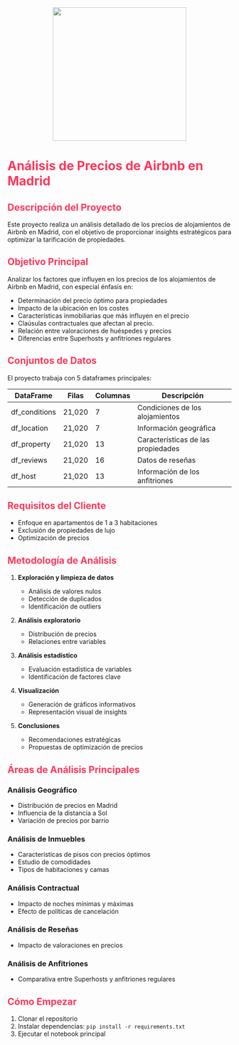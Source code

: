 
<div align="center">
  <img src="https://upload.wikimedia.org/wikipedia/commons/thumb/6/69/Airbnb_Logo_B%C3%A9lo.svg/2560px-Airbnb_Logo_B%C3%A9lo.svg.png" width="300">
</div>

# <span style="color: #ff385c;"> Análisis de Precios de Airbnb en Madrid</span>

## <span style="color: #ff385c;"> Descripción del Proyecto</span>

Este proyecto realiza un análisis detallado de los precios de alojamientos de Airbnb en Madrid, con el objetivo de proporcionar insights estratégicos para optimizar la tarificación de propiedades.

## <span style="color: #ff385c;"> Objetivo Principal</span>

Analizar los factores que influyen en los precios de los alojamientos de Airbnb en Madrid, con especial énfasis en:
- Determinación del precio óptimo para propiedades
- Impacto de la ubicación en los costes
- Características inmobiliarias que más influyen en el precio
- Claúsulas contractuales que afectan al precio.
- Relación entre valoraciones de huéspedes y precios
- Diferencias entre Superhosts y anfitriones regulares

## <span style="color: #ff385c;"> Conjuntos de Datos</span>

El proyecto trabaja con 5 dataframes principales:

| DataFrame | Filas | Columnas | Descripción |
|-----------|-------|----------|-------------|
| df_conditions | 21,020 | 7 | Condiciones de los alojamientos |
| df_location | 21,020 | 7 | Información geográfica |
| df_property | 21,020 | 13 | Características de las propiedades |
| df_reviews | 21,020 | 16 | Datos de reseñas |
| df_host | 21,020 | 13 | Información de los anfitriones |

## <span style="color: #ff385c;"> Requisitos del Cliente</span>

- Enfoque en apartamentos de 1 a 3 habitaciones
- Exclusión de propiedades de lujo
- Optimización de precios

## <span style="color: #ff385c;"> Metodología de Análisis</span>

1. **Exploración y limpieza de datos**
   - Análisis de valores nulos
   - Detección de duplicados
   - Identificación de outliers

2. **Análisis exploratorio**
   - Distribución de precios
   - Relaciones entre variables

3. **Análisis estadístico**
   - Evaluación estadística de variables
   - Identificación de factores clave

4. **Visualización**
   - Generación de gráficos informativos
   - Representación visual de insights

5. **Conclusiones**
   - Recomendaciones estratégicas
   - Propuestas de optimización de precios

## <span style="color: #ff385c;"> Áreas de Análisis Principales</span>

### Análisis Geográfico
- Distribución de precios en Madrid
- Influencia de la distancia a Sol
- Variación de precios por barrio

### Análisis de Inmuebles
- Características de pisos con precios óptimos
- Estudio de comodidades
- Tipos de habitaciones y camas

### Análisis Contractual
- Impacto de noches mínimas y máximas
- Efecto de políticas de cancelación

### Análisis de Reseñas
- Impacto de valoraciones en precios

### Análisis de Anfitriones
- Comparativa entre Superhosts y anfitriones regulares

##  <span style="color: #ff385c;"> Cómo Empezar</span>

1. Clonar el repositorio
2. Instalar dependencias: `pip install -r requirements.txt`
3. Ejecutar el notebook principal